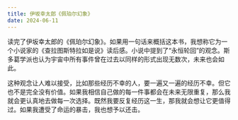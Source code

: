 ```yaml
---
title: 伊坂幸太郎《佩珀尔幻象》
date: 2024-06-11
---
```

读完了伊坂幸太郎的《佩珀尔幻象》。如果用一句话来概括这本书，我想称它为一个小说家的《查拉图斯特拉如是说》读后感。小说中提到了“永恒轮回”的观念。斯多葛学派也认为宇宙中所有事件曾在过去以同样的形式出现无数次，未来也会如此。

这种观念让人难以接受，比如那些经历不幸的人，要一遍又一遍的经历不幸。但它也不是完全没有价值。如果我相信自己做的每一件事都会在未来无限重复，那么我就会更认真地去做每一次选择。既然我要反复经历这一生，那我就会想让它更值得过。如果我遭受了命运的暴击，我也想予以还击。